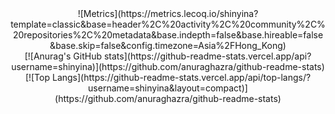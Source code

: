 <center> 
 ![Metrics](https://metrics.lecoq.io/shinyina?template=classic&base=header%2C%20activity%2C%20community%2C%20repositories%2C%20metadata&base.indepth=false&base.hireable=false&base.skip=false&config.timezone=Asia%2FHong_Kong)
<center>
</center>
[![Anurag's GitHub stats](https://github-readme-stats.vercel.app/api?username=shinyina)](https://github.com/anuraghazra/github-readme-stats)
</center>
<center>
[![Top Langs](https://github-readme-stats.vercel.app/api/top-langs/?username=shinyina&layout=compact)](https://github.com/anuraghazra/github-readme-stats)
</center>
